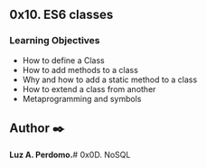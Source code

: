 ## 0x10. ES6 classes

### Learning Objectives

- How to define a Class
- How to add methods to a class
- Why and how to add a static method to a class
- How to extend a class from another
- Metaprogramming and symbols


## Author :black_nib:
**Luz A. Perdomo.**# 0x0D. NoSQL
